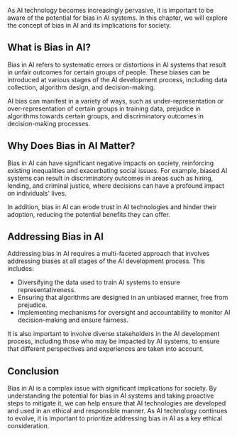 
As AI technology becomes increasingly pervasive, it is important to be aware of the potential for bias in AI systems. In this chapter, we will explore the concept of bias in AI and its implications for society.

What is Bias in AI?
-------------------

Bias in AI refers to systematic errors or distortions in AI systems that result in unfair outcomes for certain groups of people. These biases can be introduced at various stages of the AI development process, including data collection, algorithm design, and decision-making.

AI bias can manifest in a variety of ways, such as under-representation or over-representation of certain groups in training data, prejudice in algorithms towards certain groups, and discriminatory outcomes in decision-making processes.

Why Does Bias in AI Matter?
---------------------------

Bias in AI can have significant negative impacts on society, reinforcing existing inequalities and exacerbating social issues. For example, biased AI systems can result in discriminatory outcomes in areas such as hiring, lending, and criminal justice, where decisions can have a profound impact on individuals' lives.

In addition, bias in AI can erode trust in AI technologies and hinder their adoption, reducing the potential benefits they can offer.

Addressing Bias in AI
---------------------

Addressing bias in AI requires a multi-faceted approach that involves addressing biases at all stages of the AI development process. This includes:

* Diversifying the data used to train AI systems to ensure representativeness.
* Ensuring that algorithms are designed in an unbiased manner, free from prejudice.
* Implementing mechanisms for oversight and accountability to monitor AI decision-making and ensure fairness.

It is also important to involve diverse stakeholders in the AI development process, including those who may be impacted by AI systems, to ensure that different perspectives and experiences are taken into account.

Conclusion
----------

Bias in AI is a complex issue with significant implications for society. By understanding the potential for bias in AI systems and taking proactive steps to mitigate it, we can help ensure that AI technologies are developed and used in an ethical and responsible manner. As AI technology continues to evolve, it is important to prioritize addressing bias in AI as a key ethical consideration.
